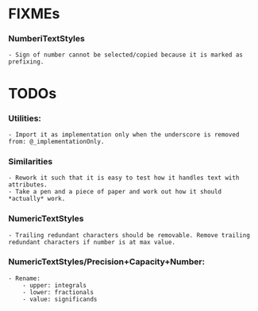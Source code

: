 # FIXMEs

### NumberiTextStyles
    - Sign of number cannot be selected/copied because it is marked as prefixing.

# TODOs

### Utilities:
    - Import it as implementation only when the underscore is removed from: @_implementationOnly.

### Similarities
    - Rework it such that it is easy to test how it handles text with attributes.
    - Take a pen and a piece of paper and work out how it should *actually* work.

### NumericTextStyles
    - Trailing redundant characters should be removable. Remove trailing redundant characters if number is at max value.
    
### NumericTextStyles/Precision+Capacity+Number:
    - Rename:
        - upper: integrals
        - lower: fractionals
        - value: significands
